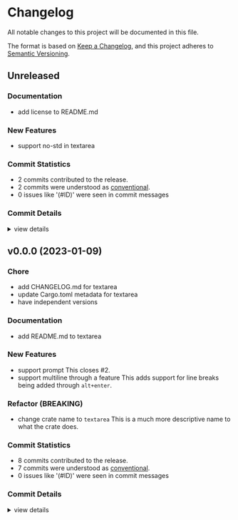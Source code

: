 # Changelog

All notable changes to this project will be documented in this file.

The format is based on [Keep a Changelog](https://keepachangelog.com/en/1.0.0/),
and this project adheres to [Semantic Versioning](https://semver.org/spec/v2.0.0.html).

## Unreleased

### Documentation

 - <csr-id-539d44783671b4143fa769c58c5319496bb99757/> add license to README.md

### New Features

 - <csr-id-fe2b031280915c547b22c73ce29f8477361eafe0/> support no-std in textarea

### Commit Statistics

<csr-read-only-do-not-edit/>

 - 2 commits contributed to the release.
 - 2 commits were understood as [conventional](https://www.conventionalcommits.org).
 - 0 issues like '(#ID)' were seen in commit messages

### Commit Details

<csr-read-only-do-not-edit/>

<details><summary>view details</summary>

 * **Uncategorized**
    - support no-std in textarea ([`fe2b031`](https://github.com/schneiderfelipe/talkie/commit/fe2b031280915c547b22c73ce29f8477361eafe0))
    - add license to README.md ([`539d447`](https://github.com/schneiderfelipe/talkie/commit/539d44783671b4143fa769c58c5319496bb99757))
</details>

## v0.0.0 (2023-01-09)

### Chore

 - <csr-id-9fb601fc24eefcc2ba0000ef75d99828374e57e9/> add CHANGELOG.md for textarea
 - <csr-id-94f9ec8a427de14c8c54b521734293fc54c09b03/> update Cargo.toml metadata for textarea
 - <csr-id-7ce71f86a0fdd37fe651aa55b213ce265ba2cc2b/> have independent versions

### Documentation

 - <csr-id-27cbfebb3f559745fdd3f07a84af616e33e09e78/> add README.md to textarea

### New Features

 - <csr-id-6cd8c0d55508692fc944b34588192055405cf7c5/> support prompt
   This closes #2.
 - <csr-id-b9716a35d0edc927242a30b739cd05ba512575a4/> support multiline through a feature
   This adds support for line breaks being added
   through `alt+enter`.

### Refactor (BREAKING)

 - <csr-id-1e472e6cfe7070998b2e3a009cf514d7810e48d3/> change crate name to `textarea`
   This is a much more descriptive name to what the
   crate does.

### Commit Statistics

<csr-read-only-do-not-edit/>

 - 8 commits contributed to the release.
 - 7 commits were understood as [conventional](https://www.conventionalcommits.org).
 - 0 issues like '(#ID)' were seen in commit messages

### Commit Details

<csr-read-only-do-not-edit/>

<details><summary>view details</summary>

 * **Uncategorized**
    - Release textarea v0.0.0 ([`776a730`](https://github.com/schneiderfelipe/talkie/commit/776a730a5bc7884b1fa2d80bd350f996af4a09b2))
    - add CHANGELOG.md for textarea ([`9fb601f`](https://github.com/schneiderfelipe/talkie/commit/9fb601fc24eefcc2ba0000ef75d99828374e57e9))
    - update Cargo.toml metadata for textarea ([`94f9ec8`](https://github.com/schneiderfelipe/talkie/commit/94f9ec8a427de14c8c54b521734293fc54c09b03))
    - add README.md to textarea ([`27cbfeb`](https://github.com/schneiderfelipe/talkie/commit/27cbfebb3f559745fdd3f07a84af616e33e09e78))
    - have independent versions ([`7ce71f8`](https://github.com/schneiderfelipe/talkie/commit/7ce71f86a0fdd37fe651aa55b213ce265ba2cc2b))
    - support prompt ([`6cd8c0d`](https://github.com/schneiderfelipe/talkie/commit/6cd8c0d55508692fc944b34588192055405cf7c5))
    - support multiline through a feature ([`b9716a3`](https://github.com/schneiderfelipe/talkie/commit/b9716a35d0edc927242a30b739cd05ba512575a4))
    - change crate name to `textarea` ([`1e472e6`](https://github.com/schneiderfelipe/talkie/commit/1e472e6cfe7070998b2e3a009cf514d7810e48d3))
</details>

